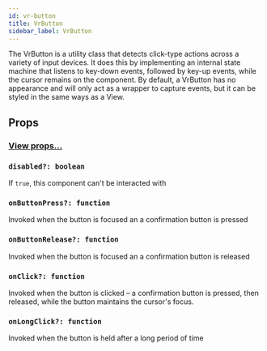 ```yaml
---
id: vr-button
title: VrButton
sidebar_label: VrButton
---
```


The VrButton is a utility class that detects click-type actions across a variety of input devices. It does this by implementing an internal state machine that listens to key-down events, followed by key-up events, while the cursor remains on the component. By default, a VrButton has no appearance and will only act as a wrapper to capture events, but it can be styled in the same ways as a View.

## Props

### **[View props...](view.md#props)**

### `disabled?: boolean`

If `true`, this component can't be interacted with

### `onButtonPress?: function`

Invoked when the button is focused an a confirmation button is pressed

### `onButtonRelease?: function`

Invoked when the button is focused an a confirmation button is released

### `onClick?: function`

Invoked when the button is clicked – a confirmation button is pressed, then released, while the button maintains the cursor's focus.

### `onLongClick?: function`

Invoked when the button is held after a long period of time